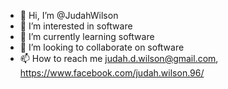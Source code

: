 - 👋 Hi, I’m @JudahWilson
- 👀 I’m interested in software
- 🌱 I’m currently learning software
- 💞️ I’m looking to collaborate on software
- 📫 How to reach me judah.d.wilson@gmail.com, https://www.facebook.com/judah.wilson.96/

<!---
JudahWilson/JudahWilson is a ✨ special ✨ repository because its `README.md` (this file) appears on your GitHub profile.
You can click the Preview link to take a look at your changes.
--->
